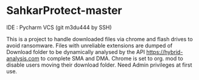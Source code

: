 # SahkarProtect-master
IDE : Pycharm VCS (git m3du444 by SSH)

This is a project to handle downloaded files via chrome and flash drives to avoid ransomware. 
Files with unreliable extensions are dumped of Download folder to be dynamically analysed by the API https://hybrid-analysis.com to complete SMA and DMA.
Chrome is set to org. mod to disable users moving their download folder.
Need Admin privileges at first use.
